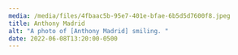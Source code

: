 ```yaml
---
media: /media/files/4fbaac5b-95e7-401e-bfae-6b5d5d7600f8.jpeg
title: Anthony Madrid
alt: "A photo of [Anthony Madrid] smiling. "
date: 2022-06-08T13:20:00-0500
---
```


